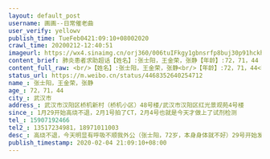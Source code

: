 ```yaml
---
layout: default_post
username: 画画--日常催老曲
user_verify: yellowv
publish_time: TueFeb0421:09:10+08002020
crawl_time: 20200212-12:40:51
imageurl: https://wx4.sinaimg.cn/orj360/006tuIFkgy1gbnsrfp8buj30p91hckhm.jpg,https://wx3.sinaimg.cn/orj360/006tuIFkgy1gbnsrimwlgj30p91hcty0.jpg,https://wx2.sinaimg.cn/orj360/006tuIFkgy1gbnsrkct42j30p91hcqse.jpg,https://wx2.sinaimg.cn/orj360/006tuIFkgy1gbnsrlupd4j30p91hckfu.jpg,https://wx1.sinaimg.cn/orj360/006tuIFkgy1gbnsrmk8xtj30u01rcgoz.jpg,https://wx4.sinaimg.cn/orj360/006tuIFkgy1gbnsrpq3hhj31hc0p9nmp.jpg,https://wx2.sinaimg.cn/orj360/006tuIFkgy1gbnsrrjk3ij30p91hc1gt.jpg,https://wx2.sinaimg.cn/orj360/006tuIFkgy1gbnsrs0q0lj30u0140aci.jpg,https://wx2.sinaimg.cn/orj360/006tuIFkgy1gbnsrsfrsnj30u0140q57.jpg
content_brief: 肺炎患者求助超话【姓名】:张士阳，王金荣，张静【年龄】:72，71，44【所在城市】:武汉市【所在小区、社区】武汉市汉阳区桥机新村（桥机小区）48号楼/武汉市汉阳区红光景观苑4号楼【患病时间】:1月29开始高烧不退，2月1号拍了CT，2月4号也就是今天才做上了试剂检测【联系方式】15907192466 ...全文
content_full_raw: <br/>【姓名】:张士阳，王金荣，张静<br/>【年龄】:72，71，44<br/>【所在城市】:武汉市<br/>【所在小区、社区】武汉市汉阳区桥机新村（桥机小区）48号楼/武汉市汉阳区红光景观苑4号楼<br/>【患病时间】:1月29开始高烧不退，2月1号拍了CT，2月4号也就是今天才做上了试剂检测<br/>【联系方式】15907192466<br/>【其他紧急联系人】13517234981，18971011003<br/>【病情描述】高烧不退，今天明显有呼吸不顺<br/>我外公（张士阳，72岁，本身身体就不好）29号开始发烧，一直到今天烧了整整7天，体温一直没法降下来，一开始发烧去社区对口的分级门诊，由于是晚上吃过饭之后，所以社区门诊说人员下班无法查血，第二天去依旧不给检查打针，在我爸的要求下才开了药，烧到了第三天社区才给开证明条子，才去了医院拍了CT检查（2.1），我爸一直有给社区打电话说明情况，可是足足拖到了今天（2.4）才给做了试剂盒检测，在之后呢接着等结果，等三到四天出结果，在等着社区安排安排，每次打电话都让我们等，我也理解医院床位不够，我同样理解一线医护人员的辛苦劳累，可是作为一个孙女我等不了，我等的了我外公等的了吗？今天我爸送我外公去医院打球蛋白的时候明显感觉到我外公呼吸不顺畅了，再等下午真的要出事了，真的等不起了。我们一家，最先开始的是我爸发烧我外婆发烧，但是烧退了，只有我外公发烧烧着一直不退，高烧不退，药物不起作用。由于照顾我外公外婆，一直有密切接触，我爸妈今天去医院做了CT，同样的结果！我舅舅也是！我近两天胸口疼，明天也会去医院做检查，我倒是希望同我爸妈一样，至少一家人可以在一起。通过我妈妈的朋友了解到现在只能靠球蛋白来走一步看一步，可是我爸妈都是普通的工薪阶层，这样的消耗只能勉强承受，用我爸爸的话来说现在钱已经不是我们考虑的事情了，我只想我的家人都好好的。我今年大二，我想着等我大学毕业了找到工作就能够好好的孝敬我外公外婆，不说照顾的很好，但是至少能够经常探望，可是现在我觉得这个是奢望。我外公前两年做了搭桥手术，以求体内供血循环正常，本身身体并不好，中风通风，所以只能靠着多喝热水发汗，年纪大了不能出什么事情，一件小事都是大事，何况是这个样子的病毒。我知道床位非常紧张，所以我只希望我的外公能够有幸等得到一张医院的床位，我也希望床位都能够给有需要的人，老年人优先，重症患者优先。我真的希望能够把我的家人还给我，能够把我的武汉还给我。<ahref='/n/老陶在路上'>@老陶在路上</a><ahref='/n/西藏昌都人韩红'>@西藏昌都人韩红</a><ahref='/n/长江日报'>@长江日报</a><ahref='/n/楚天都市报'>@楚天都市报</a><ahref='/n/武汉市长专线'>@武汉市长专线</a><ahref='/n/人民日报'>@人民日报</a><ahref='/n/凤凰网'>@凤凰网</a>谢谢🙏现在2.7外公在打了球蛋白之后退烧了，但是我外公外婆还有我妈妈现在呼吸不顺畅，外公核算检测出来了结果，结果为阴性，可是除去这一检测结果其余症状一模一样，也说了核算检测最后的结果可能为假阴性不是吗，这不能全靠最后结果来看吧，我也希望阴性就是准确无误的，可是现在症状表现告诉我不是啊，我们需要诊治而不是告诉我们在家等待安排，我们在和时间赛跑啊，同时间赛跑的不仅仅只有医护人员科研人员，病人也是啊，希望能够等到床位等到解药出来，祈祷🙏🏻
status_url: https://m.weibo.cn/status/4468352640254712
name_: 张士阳，王金荣，张静
age_: 72，71，44
city_: 武汉市
address_: 武汉市汉阳区桥机新村（桥机小区）48号楼/武汉市汉阳区红光景观苑4号楼
since_: 1月29开始高烧不退，2月1号拍了CT，2月4号也就是今天才做上了试剂检测
tel_: 15907192466
tel2_: 13517234981，18971011003
desc_: 高烧不退，今天明显有呼吸不顺我外公（张士阳，72岁，本身身体就不好）29号开始发烧，一直到今天烧了整整7天，体温一直没法降下来，一开始发烧去社区对口的分级门诊，由于是晚上吃过饭之后，所以社区门诊说人员下班无法查血，第二天去依旧不给检查打针，在我爸的要求下才开了药，烧到了第三天社区才给开证明条子，才去了医院拍了CT检查（2.1），我爸一直有给社区打电话说明情况，可是足足拖到了今天（2.4）才给做了试剂盒检测，在之后呢接着等结果，等三到四天出结果，在等着社区安排安排，每次打电话都让我们等，我也理解医院床位不够，我同样理解一线医护人员的辛苦劳累，可是作为一个孙女我等不了，我等的了我外公等的了吗？今天我爸送我外公去医院打球蛋白的时候明显感觉到我外公呼吸不顺畅了，再等下午真的要出事了，真的等不起了。我们一家，最先开始的是我爸发烧我外婆发烧，但是烧退了，只有我外公发烧烧着一直不退，高烧不退，药物不起作用。由于照顾我外公外婆，一直有密切接触，我爸妈今天去医院做了CT，同样的结果！我舅舅也是！我近两天胸口疼，明天也会去医院做检查，我倒是希望同我爸妈一样，至少一家人可以在一起。通过我妈妈的朋友了解到现在只能靠球蛋白来走一步看一步，可是我爸妈都是普通的工薪阶层，这样的消耗只能勉强承受，用我爸爸的话来说现在钱已经不是我们考虑的事情了，我只想我的家人都好好的。我今年大二，我想着等我大学毕业了找到工作就能够好好的孝敬我外公外婆，不说照顾的很好，但是至少能够经常探望，可是现在我觉得这个是奢望。我外公前两年做了搭桥手术，以求体内供血循环正常，本身身体并不好，中风通风，所以只能靠着多喝热水发汗，年纪大了不能出什么事情，一件小事都是大事，何况是这个样子的病毒。我知道床位非常紧张，所以我只希望我的外公能够有幸等得到一张医院的床位，我也希望床位都能够给有需要的人，老年人优先，重症患者优先。我真的希望能够把我的家人还给我，能够把我的武汉还给我。<ahref='/n/老陶在路上'>@老陶在路上</a><ahref='/n/西藏昌都人韩红'>@西藏昌都人韩红</a><ahref='/n/长江日报'>@长江日报</a><ahref='/n/楚天都市报'>@楚天都市报</a><ahref='/n/武汉市长专线'>@武汉市长专线</a><ahref='/n/人民日报'>@人民日报</a><ahref='/n/凤凰网'>@凤凰网</a>谢谢🙏现在2.7外公在打了球蛋白之后退烧了，但是我外公外婆还有我妈妈现在呼吸不顺畅，外公核算检测出来了结果，结果为阴性，可是除去这一检测结果其余症状一模一样，也说了核算检测最后的结果可能为假阴性不是吗，这不能全靠最后结果来看吧，我也希望阴性就是准确无误的，可是现在症状表现告诉我不是啊，我们需要诊治而不是告诉我们在家等待安排，我们在和时间赛跑啊，同时间赛跑的不仅仅只有医护人员科研人员，病人也是啊，希望能够等到床位等到解药出来，祈祷🙏🏻
publish_timestamp: 2020-02-04 21:09:10+08:00
---
```

